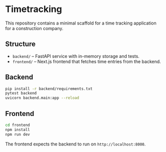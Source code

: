 # Timetracking

This repository contains a minimal scaffold for a time tracking application for a construction company.

## Structure

- `backend/` – FastAPI service with in-memory storage and tests.
- `frontend/` – Next.js frontend that fetches time entries from the backend.

## Backend

```bash
pip install -r backend/requirements.txt
pytest backend
uvicorn backend.main:app --reload
```

## Frontend

```bash
cd frontend
npm install
npm run dev
```

The frontend expects the backend to run on `http://localhost:8000`.

